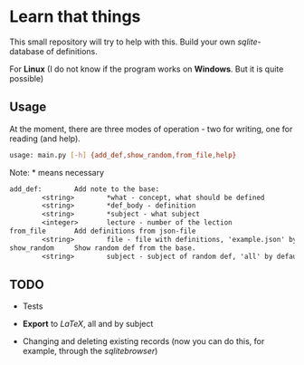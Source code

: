 # Learn that things

This small repository will try to help with this. Build your own *sqlite*-database of definitions.

For **Linux** (I do not know if the program works on **Windows**. But it is quite possible)

## **Usage**

At the moment, there are three modes of operation - two for writing, one for reading (and help).

```bash
usage: main.py [-h] {add_def,show_random,from_file,help}
```

Note: * means necessary

```txt
add_def:        Add note to the base:
        <string>        *what - concept, what should be defined
        <string>        *def_body - definition
        <string>        *subject - what subject
        <integer>       lecture - number of the lection
from_file       Add definitions from json-file
        <string>        file - file with definitions, 'example.json' by default
show_random     Show random def from the base.
        <string>        subject - subject of random def, 'all' by default
```

## TODO

* Tests

* **Export** to *LaTeX*, all and by subject

* Changing and deleting existing records (now you can do this, for example, through the *sqlitebrowser*)
